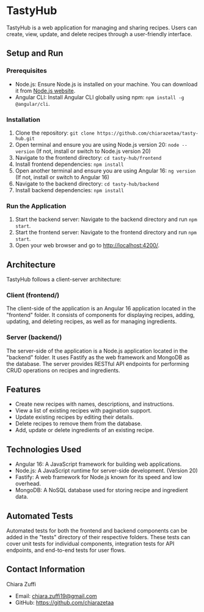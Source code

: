 # TastyHub

TastyHub is a web application for managing and sharing recipes. Users can create, view, update, and delete recipes through a user-friendly interface. 

## Setup and Run

### Prerequisites
- Node.js: Ensure Node.js is installed on your machine. You can download it from [Node.js website](https://nodejs.org/).
- Angular CLI: Install Angular CLI globally using npm: `npm install -g @angular/cli`. 
### Installation
1. Clone the repository: `git clone https://github.com/chiarazetaa/tasty-hub.git`
2. Open terminal and ensure you are using Node.js version 20: `node --version` (If not, install or switch to Node.js version 20)
3. Navigate to the frontend directory: `cd tasty-hub/frontend`
4. Install frontend dependencies: `npm install`
5. Open another terminal and ensure you are using Angular 16: `ng version` (If not, install or switch to Angular 16)
6. Navigate to the backend directory: `cd tasty-hub/backend`
7. Install backend dependencies: `npm install`

### Run the Application
1. Start the backend server: Navigate to the backend directory and run `npm start`.
2. Start the frontend server: Navigate to the frontend directory and run `npm start`.
3. Open your web browser and go to [http://localhost:4200/](http://localhost:4200/).

## Architecture
TastyHub follows a client-server architecture:

### Client (frontend/)
The client-side of the application is an Angular 16 application located in the "frontend" folder. It consists of components for displaying recipes, adding, updating, and deleting recipes, as well as for managing ingredients.

### Server (backend/)
The server-side of the application is a Node.js application located in the "backend" folder. It uses Fastify as the web framework and MongoDB as the database. The server provides RESTful API endpoints for performing CRUD operations on recipes and ingredients.

## Features
- Create new recipes with names, descriptions, and instructions.
- View a list of existing recipes with pagination support.
- Update existing recipes by editing their details.
- Delete recipes to remove them from the database.
- Add, update or delete ingredients of an existing recipe.

## Technologies Used
- Angular 16: A JavaScript framework for building web applications.
- Node.js: A JavaScript runtime for server-side development. (Version 20)
- Fastify: A web framework for Node.js known for its speed and low overhead.
- MongoDB: A NoSQL database used for storing recipe and ingredient data.

## Automated Tests
Automated tests for both the frontend and backend components can be added in the "tests" directory of their respective folders. These tests can cover unit tests for individual components, integration tests for API endpoints, and end-to-end tests for user flows.

## Contact Information
Chiara Zuffi
- Email: chiara.zuffi19@gmail.com
- GitHub: https://github.com/chiarazetaa

